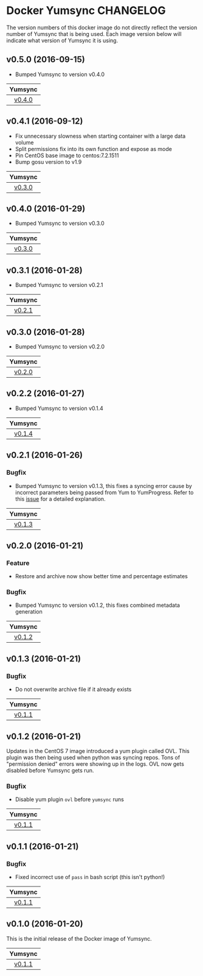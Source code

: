 Docker Yumsync CHANGELOG
========================

The version numbers of this docker image do not directly reflect the version number of Yumsync that is being used. Each image version below will indicate what version of Yumsync it is using.

v0.5.0 (2016-09-15)
-------------------

* Bumped Yumsync to version v0.4.0

| Yumsync |
| :-----: |
| [v0.4.0](https://github.com/jrwesolo/yumsync/tree/v0.4.0) |

v0.4.1 (2016-09-12)
-------------------

* Fix unnecessary slowness when starting container with a large data volume
* Split permissions fix into its own function and expose as mode
* Pin CentOS base image to centos:7.2.1511
* Bump gosu version to v1.9

| Yumsync |
| :-----: |
| [v0.3.0](https://github.com/jrwesolo/yumsync/tree/v0.3.0) |

v0.4.0 (2016-01-29)
-------------------

* Bumped Yumsync to version v0.3.0

| Yumsync |
| :-----: |
| [v0.3.0](https://github.com/jrwesolo/yumsync/tree/v0.3.0) |

v0.3.1 (2016-01-28)
-------------------

* Bumped Yumsync to version v0.2.1

| Yumsync |
| :-----: |
| [v0.2.1](https://github.com/jrwesolo/yumsync/tree/v0.2.1) |

v0.3.0 (2016-01-28)
-------------------

* Bumped Yumsync to version v0.2.0

| Yumsync |
| :-----: |
| [v0.2.0](https://github.com/jrwesolo/yumsync/tree/v0.2.0) |

v0.2.2 (2016-01-27)
-------------------

* Bumped Yumsync to version v0.1.4

| Yumsync |
| :-----: |
| [v0.1.4](https://github.com/jrwesolo/yumsync/tree/v0.1.4) |

v0.2.1 (2016-01-26)
-------------------

### Bugfix

* Bumped Yumsync to version v0.1.3, this fixes a syncing error cause by incorrect parameters being passed from Yum to YumProgress. Refer to this [issue](https://github.com/ryanuber/pakrat/issues/3#issuecomment-175305140) for a detailed explanation.

| Yumsync |
| :-----: |
| [v0.1.3](https://github.com/jrwesolo/yumsync/tree/v0.1.3) |

v0.2.0 (2016-01-21)
-------------------

### Feature

* Restore and archive now show better time and percentage estimates

### Bugfix

* Bumped Yumsync to version v0.1.2, this fixes combined metadata generation

| Yumsync |
| :-----: |
| [v0.1.2](https://github.com/jrwesolo/yumsync/tree/v0.1.2) |

v0.1.3 (2016-01-21)
-------------------

### Bugfix

* Do not overwrite archive file if it already exists

| Yumsync |
| :-----: |
| [v0.1.1](https://github.com/jrwesolo/yumsync/tree/v0.1.1) |

v0.1.2 (2016-01-21)
-------------------

Updates in the CentOS 7 image introduced a yum plugin called OVL. This plugin was then being used when python was syncing repos. Tons of "permission denied" errors were showing up in the logs. OVL now gets disabled before Yumsync gets run.

### Bugfix

* Disable yum plugin `ovl` before `yumsync` runs

| Yumsync |
| :-----: |
| [v0.1.1](https://github.com/jrwesolo/yumsync/tree/v0.1.1) |

v0.1.1 (2016-01-21)
-------------------

### Bugfix

* Fixed incorrect use of `pass` in bash script (this isn't python!)

| Yumsync |
| :-----: |
| [v0.1.1](https://github.com/jrwesolo/yumsync/tree/v0.1.1) |

v0.1.0 (2016-01-20)
-------------------

This is the initial release of the Docker image of Yumsync.

| Yumsync |
| :-----: |
| [v0.1.1](https://github.com/jrwesolo/yumsync/tree/v0.1.1) |
